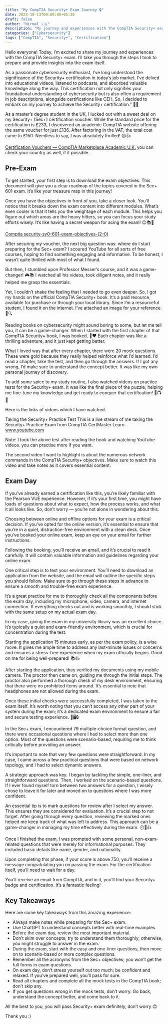```yaml
---
title: "My CompTIA Security+ Exam Journey 🔒"
date: 2023-10-13T00:00:00+05:30
draft: false
author: "Nirmal 🇮🇳"
description: "My journey and experiences with the CompTIA Security+ exam"
categories: ["Cybersecurity"]
tags: ["CompTIA", "Security+", "Certification"]
---
```


Hello everyone! Today, I’m excited to share my journey and experiences with the CompTIA Security+ exam. I’ll take you through the steps I took to prepare and provide insights into the exam itself.

As a passionate cybersecurity enthusiast, I’ve long understood the significance of the Security+ certification in today’s job market. I’ve delved into educational videos, listened to podcasts, and absorbed valuable knowledge along the way. This certification not only signifies your foundational understanding of cybersecurity but is also often a requirement in job descriptions, alongside certifications like CEH. So, I decided to embark on my journey to achieve the Security+ certification.” 🚀😎

As a master’s degree student in the UK, I lucked out with a sweet deal on my Security+ (Sec+) certification voucher. While the standard price for the certification is £233, I discovered an academic CompTIA website offering the same voucher for just £136. After factoring in the VAT, the total cost came to £150. Needless to say, I was absolutely thrilled! 😄👍

[Certification Vouchers — CompTIA Marketplace Academic U.K.](https://uk-academic-store.comptia.org/certification-vouchers/c/11331?facetValueFilter=tenant%7Euser-type%3Aindividual)
you can check your country as well, if it possible.

## Pre-Exam

To get started, your first step is to download the exam objectives. This document will give you a clear roadmap of the topics covered in the Sec+ 601 exam. It’s like your treasure map in this journey!

Once you have the objectives in front of you, take a closer look. You’ll notice that it breaks down the exam content into different modules. What’s even cooler is that it tells you the weightage of each module. This helps you figure out which areas are the heavy hitters, so you can focus your study efforts wisely. It’s like having a secret weapon for acing the exam! 😉📚🎯

[Comptia security-sy0–601-exam-objectives-(2–0)](https://www.slideshare.net/slideshow/comptia-securitysy0601examobjectives20/250426517)

After securing my voucher, the next big question was: where do I start preparing for the Sec+ exam? I scoured YouTube for all sorts of free courses, hoping to find something engaging and informative. To be honest, I wasn’t quite thrilled with most of what I found.

But then, I stumbled upon Professor Messer’s course, and it was a game-changer! 🎮📚 I watched all his videos, took diligent notes, and it really helped me grasp the essentials.

Yet, I couldn’t shake the feeling that I needed to go even deeper. So, I got my hands on the official CompTIA Security+ book. It’s a paid resource, available for purchase or through your local library. Since I’m a resourceful student, I found it on the internet. I’ve attached an image for your reference. 📖🔍

Reading books on cybersecurity might sound boring to some, but let me tell you, it can be a game-changer. When I started with the first chapter of that CompTIA Security+ book, I was hooked. 📖❤️ Each chapter was like a thrilling adventure, and it just kept getting better.

What I loved was that after every chapter, there were 20 mock questions. These were gold because they really helped reinforce what I’d learned. I’d read a chapter, take the test, and then go through the answers. If I got any wrong, I’d make sure to understand the concept better. It was like my own personal journey of discovery.

To add some spice to my study routine, I also watched videos on practice tests for the Security+ exam. It was like the final piece of the puzzle, helping me fine-tune my knowledge and get ready to conquer that certification! 🚀📺🧠

Here is the links of vidoes which I have watched.

Taking the Security+ Practice Test
This is a live stream of me taking the Security+ Practice Exam from CompTIA CertMaster Learn.
www.youtube.com

Note: I took the above test after reading the book and watching YouTube videos. you can practise more if you want.

The second video I want to highlight is about the numerous network commands in the CompTIA Security+ objectives. Make sure to watch this video and take notes as it covers essential content.

## Exam Day

If you’ve already earned a certification like this, you’re likely familiar with the Pearson VUE experience. However, if it’s your first time, you might have loads of questions about what to expect, how the process works, and what it all looks like. So, don’t worry — you’re not alone in wondering about this.

Choosing between online and offline options for your exam is a critical decision. If you’ve opted for the online version, it’s essential to ensure that you’re in a quiet, distraction-free environment with a clean desk. Once you’ve booked your online exam, keep an eye on your email for further instructions.

Following the booking, you’ll receive an email, and it’s crucial to read it carefully. It will contain valuable information and guidelines regarding your online exam.

One critical step is to test your environment. You’ll need to download an application from the website, and the email will outline the specific steps you should follow. Make sure to go through these steps in advance to ensure a smooth and trouble-free exam experience.

It’s a great practice for me to thoroughly check all the components before the exam day, including my microphone, video, camera, and internet connection. If everything checks out and is working smoothly, I should stick with the same setup on my actual exam day.

In my case, giving the exam in my university library was an excellent choice. It’s typically a quiet and exam-friendly environment, which is crucial for concentration during the test.

Starting the application 15 minutes early, as per the exam policy, is a wise move. It gives me ample time to address any last-minute issues or concerns and ensures a stress-free experience when my exam officially begins. Good on me for being well-prepared! 📚👍

After starting the application, they verified my documents using my mobile camera. The proctor then came on, guiding me through the initial steps. The proctor also performed a thorough check of my desk environment, ensuring that there were no prohibited items around. It’s essential to note that headphones are not allowed during the exam.

Once these initial checks were successfully completed, I was taken to the exam itself. It’s worth noting that you can’t access any other part of your system during the exam; it’s a dedicated exam environment to ensure a fair and secure testing experience. 📝🖥️🔒

In the Sec+ exam, I encountered 79 multiple-choice format question, and there were occasional questions where I had to select more than one option. Most of the questions were scenario-based, requiring me to think critically before providing an answer.

It’s important to note that very few questions were straightforward. In my case, I came across a few practical questions that were based on network topology, and I had to select dynamic answers.

A strategic approach was key. I began by tackling the simple, one-liner, and straightforward questions. Then, I worked on the scenario-based questions. If I ever found myself torn between two answers for a question, I wisely chose to leave it for later and moved on to questions where I was more confident.

An essential tip is to mark questions for review after I select my answer. This ensures they are considered for evaluation. It’s a crucial step to not forget. After going through every question, reviewing the marked ones helped me keep track of what was left to address. This approach can be a game-changer in managing my time effectively during the exam. 🕐📝👍

Once I finished the exam, I was prompted with some personal, non-exam-related questions that were merely for informational purposes. They included basic details like name, gender, and nationality.

Upon completing this phase, if your score is above 750, you’ll receive a message congratulating you on passing the exam. For the certification itself, you’ll need to wait for a day.

You’ll receive an email from CompTIA, and in it, you’ll find your Security+ badge and certification. It’s a fantastic feeling!

## Key Takeaways

Here are some key takeaways from this amazing experience:

- Always make notes while preparing for the Sec+ exam.
- Use ChatGPT to understand concepts better with real-time examples.
- Before the exam day, review the most important material.
- Don’t skim over concepts; try to understand them thoroughly; otherwise, you might struggle to answer in the exam.
- During the exam, start with the easy and one-liner questions, then move on to scenario-based or more complex questions.
- Remember all the acronyms from the Sec+ objectives; you won’t get the full forms in exam questions.
- On exam day, don’t stress yourself out too much; be confident and relaxed. If you’ve prepared well, you’ll pass for sure.
- Read all chapters and complete all the mock tests in the CompTIA book; don’t skip any.
- If you get questions wrong in the mock tests, don’t worry. Go back, understand the concept better, and come back to it.

All the best to you, you will pass Security+ exam definitely, don’t worry 😊

Thank you :)
